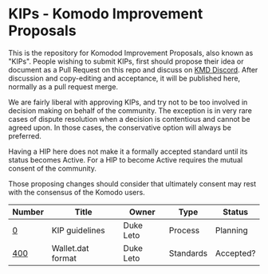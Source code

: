 # KIPs - Komodo Improvement Proposals

This is the repository for Komodod Improvement Proposals, also known as "KIPs". People wishing to submit KIPs, first should propose their idea or document as a Pull Request on this repo and discuss on [KMD Discord](https://discord.gg/5bkDJvy ). After discussion and copy-editing and acceptance, it will be published here, normally as a pull request merge. 

We are fairly liberal with approving KIPs, and try not to be too involved in decision making on behalf of the community. The exception is in very rare cases of dispute resolution when a decision is contentious and cannot be agreed upon. In those cases, the conservative option will always be preferred.

Having a HIP here does not make it a formally accepted standard until its status becomes Active. For a HIP to become Active requires the mutual consent of the community.

Those proposing changes should consider that ultimately consent may rest with the consensus of the Komodo users.

Number            | Title                                      | Owner                                 | Type          | Status        
----------------- | ------------------------------------------ | ------------------------------------- | ------------- | --------
[0](kip-0000.md)  | KIP guidelines                  | Duke Leto                             | Process       | Planning      |
[400](kip-0400.md)  | Wallet.dat format                  | Duke Leto                             | Standards       | Accepted?      |



